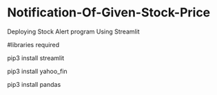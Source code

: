 # Notification-Of-Given-Stock-Price
Deploying Stock Alert program Using Streamlit 



#libraries required 





pip3 install streamlit 




pip3 install yahoo_fin 
 




pip3 install pandas  

